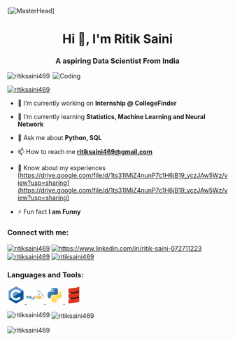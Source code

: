 [![MasterHead]("https://drive.google.com/file/d/12jELV_tdeBIWLDM6hpuL8uVr15U2quz2/view?usp=sharing")]
<h1 align="center">Hi 👋, I'm Ritik Saini</h1>
<h3 align="center">A aspiring Data Scientist From India</h3>
<img align="right" alt="Coding" width="400" src="https://cdn.dribbble.com/users/1162077/screenshots/3848914/programmer.gif">

<p align="left"> <img src="https://komarev.com/ghpvc/?username=ritiksaini469&label=Profile%20views&color=0e75b6&style=flat" alt="ritiksaini469" /> </p>

<p align="left"> <a href="https://twitter.com/ritiksaini469" target="blank"><img src="https://img.shields.io/twitter/follow/ritiksaini469?logo=twitter&style=for-the-badge" alt="ritiksaini469" /></a> </p>

- 🔭 I’m currently working on **Internship @ CollegeFinder**

- 🌱 I’m currently learning **Statistics, Machine Learning and Neural Network**

- 💬 Ask me about **Python, SQL**

- 📫 How to reach me **ritiksaini469@gmail.com**

- 📄 Know about my experiences [https://drive.google.com/file/d/1ts31IMiZ4nunP7c1H6jB19_yczJAw5Wz/view?usp=sharing](https://drive.google.com/file/d/1ts31IMiZ4nunP7c1H6jB19_yczJAw5Wz/view?usp=sharing)

- ⚡ Fun fact **I am Funny**

<h3 align="left">Connect with me:</h3>
<p align="left">
<a href="https://twitter.com/ritiksaini469" target="blank"><img align="center" src="https://raw.githubusercontent.com/rahuldkjain/github-profile-readme-generator/master/src/images/icons/Social/twitter.svg" alt="ritiksaini469" height="30" width="40" /></a>
<a href="https://linkedin.com/in/https://www.linkedin.com/in/ritik-saini-072711223" target="blank"><img align="center" src="https://raw.githubusercontent.com/rahuldkjain/github-profile-readme-generator/master/src/images/icons/Social/linked-in-alt.svg" alt="https://www.linkedin.com/in/ritik-saini-072711223" height="30" width="40" /></a>
<a href="https://kaggle.com/ritiksaini469" target="blank"><img align="center" src="https://raw.githubusercontent.com/rahuldkjain/github-profile-readme-generator/master/src/images/icons/Social/kaggle.svg" alt="ritiksaini469" height="30" width="40" /></a>
<a href="https://instagram.com/ritiksaini469" target="blank"><img align="center" src="https://raw.githubusercontent.com/rahuldkjain/github-profile-readme-generator/master/src/images/icons/Social/instagram.svg" alt="ritiksaini469" height="30" width="40" /></a>
</p>

<h3 align="left">Languages and Tools:</h3>
<p align="left"> <a href="https://www.cprogramming.com/" target="_blank" rel="noreferrer"> <img src="https://raw.githubusercontent.com/devicons/devicon/master/icons/c/c-original.svg" alt="c" width="40" height="40"/> </a> <a href="https://www.mysql.com/" target="_blank" rel="noreferrer"> <img src="https://raw.githubusercontent.com/devicons/devicon/master/icons/mysql/mysql-original-wordmark.svg" alt="mysql" width="40" height="40"/> </a> <a href="https://www.python.org" target="_blank" rel="noreferrer"> <img src="https://raw.githubusercontent.com/devicons/devicon/master/icons/python/python-original.svg" alt="python" width="40" height="40"/> </a> <a href="https://www.scala-lang.org" target="_blank" rel="noreferrer"> <img src="https://raw.githubusercontent.com/devicons/devicon/master/icons/scala/scala-original.svg" alt="scala" width="40" height="40"/> </a> </p>

<p><img align="left" src="https://github-readme-stats.vercel.app/api/top-langs?username=ritiksaini469&show_icons=true&locale=en&layout=compact" alt="ritiksaini469" /></p>

<p>&nbsp;<img align="center" src="https://github-readme-stats.vercel.app/api?username=ritiksaini469&show_icons=true&locale=en" alt="ritiksaini469" /></p>

<p><img align="center" src="https://github-readme-streak-stats.herokuapp.com/?user=ritiksaini469&" alt="ritiksaini469" /></p>

